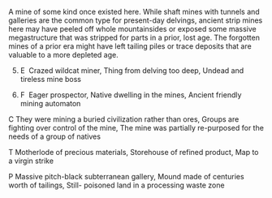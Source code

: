 A mine of some kind once existed here. While shaft mines with tunnels and galleries are the common type for present-day delvings, ancient strip mines here may have peeled off whole mountainsides or exposed some massive megastructure that was stripped for parts in a prior, lost age. The forgotten mines of a prior era might have left tailing piles or trace deposits that are valuable to a more depleted age.

5.  E  Crazed wildcat miner, Thing from delving too deep, Undead and tireless mine boss
    
6.  F  Eager prospector, Native dwelling in the mines, Ancient friendly mining automaton
    

C They were mining a buried civilization rather than ores, Groups are fighting over control of the mine, The mine was partially re-purposed for the needs of a group of natives

T Motherlode of precious materials, Storehouse of refined product, Map to a virgin strike

P Massive pitch-black subterranean gallery, Mound made of centuries worth of tailings, Still- poisoned land in a processing waste zone